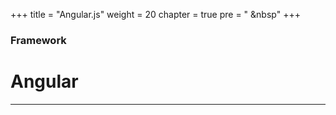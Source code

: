 +++
title = "Angular.js"
weight = 20
chapter = true
pre = "<i class='fas fa-pen'></i> &nbsp"
+++

### Framework

# **Angular**

---
